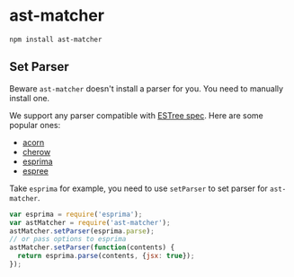 # ast-matcher

```
npm install ast-matcher
```

## Set Parser

Beware `ast-matcher` doesn't install a parser for you. You need to manually install one.

We support any parser compatible with [ESTree spec](https://github.com/estree/estree). Here are some popular ones:

- [acorn](https://github.com/acornjs/acorn)
- [cherow](https://github.com/cherow/cherow)
- [esprima](https://github.com/jquery/esprima/)
- [espree](https://github.com/eslint/espree)

Take `esprima` for example, you need to use `setParser` to set parser for `ast-matcher`.

```js
var esprima = require('esprima');
var astMatcher = require('ast-matcher');
astMatcher.setParser(esprima.parse);
// or pass options to esprima
astMatcher.setParser(function(contents) {
  return esprima.parse(contents, {jsx: true});
});
```